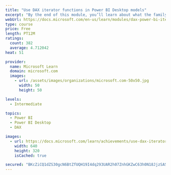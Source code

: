 ```yaml
---
title: "Use DAX iterator functions in Power BI Desktop models"
excerpt: "By the end of this module, you’ll learn about what the family of iterator functions can do and how to use them in your DAX calculations. Calculations will include custom summarizations, ranking, and concatenation."
webUrl: https://docs.microsoft.com/en-us/learn/modules/dax-power-bi-iterator-functions/
type: course
price: Free
length: PT12M
ratings:
  count: 382
  average: 4.712042
heat: 51

provider:
  name: Microsoft Learn
  domain: microsoft.com
  images:
    - url: /assets/images/organizations/microsoft.com-50x50.jpg
      width: 50
      height: 50

levels:
  - Intermediate

topics:
  - Power BI
  - Power BI Desktop
  - DAX

images:
  - url: https://docs.microsoft.com/learn/achievements/use-dax-iterator-functions-power-bi-desktop-social.png
    width: 640
    height: 320
    isCached: true

secured: "BKcZiCQ1dZS30gcN6BtZfUQH19I4dq293UAR2h07ZnhGKZwC63h0N18JjzSASb+CBYhD0T/QIW+SUSoUvqv41o1IbfHnUMZXdfyc343RKAukgj7b4RoWpECdI0Zkme9FA8oiTZTuHZs27jB4xF3WMjTKqX+MOeZzRRI4ZoNBr6QQWUzsN10g/DKRwUtc5ZqcSTsuMdmXVzqy23PpM5RAXrQb23nzQDe1gG4HZcfE4bHJ0TTagCmV9R5lXZFuep+Gjz1EPK88vhtmx9D+kV6DmT8JJtOIcjlpLLAGSsbny2wEZqB3TzlMmw0yihRI4+6KDpyJUylYbE1bLIJJU+4AnQYlqCKzWpFWV134rCtFjAldTkAfpo/Byc/449WCmE3d2D+c/GcrR9FKJgUyNaCeSZMzX53krgl0LJ6qE+SMOmU=;X4xmS5T8BDZvbHGAHl65LA=="
---
```


